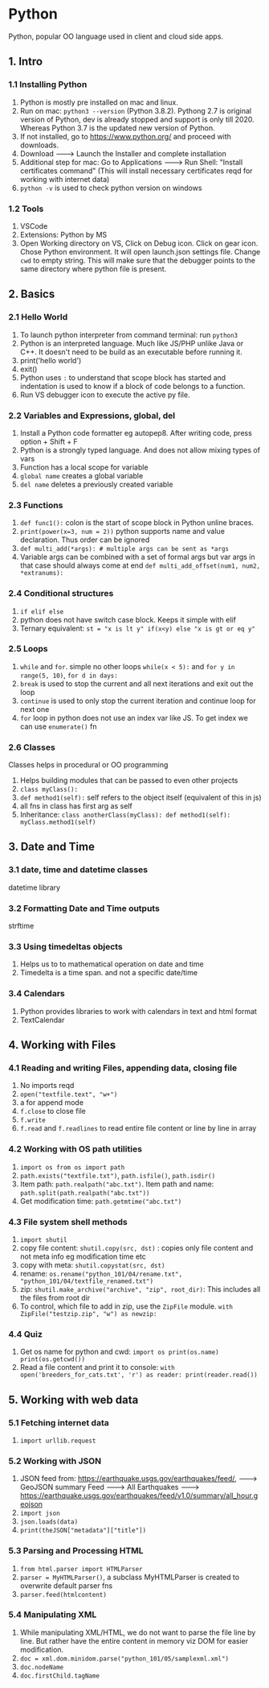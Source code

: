 # Python
Python, popular OO language used in client and cloud side apps.

## 1. Intro
### 1.1 Installing Python
1. Python is mostly pre installed on mac and linux.
2. Run on mac: `python3 --version` (Python 3.8.2). Pythong 2.7 is original version of Python, dev is already stopped and support is only till 2020. Whereas Python 3.7 is the updated new version of Python.
3. If not installed, go to https://www.python.org/ and proceed with downloads.
4. Download ---> Launch the Installer and complete installation
5. Additional step for mac: Go to Applications ---> Run Shell: "Install certificates command" (This will install necessary certificates reqd for working with internet data)
6. `python -v` is used to check python version on windows

### 1.2 Tools
1. VSCode
2. Extensions: Python by MS
3. Open Working directory on VS, Click on Debug icon. Click on gear icon. Chose Python environment. It will open launch.json settings file. Change `cwd` to empty string. This will make sure that the debugger points to the same directory where python file is present.

## 2. Basics
### 2.1 Hello World
1. To launch python interpreter from command terminal: run `python3`
2. Python is an interpreted language. Much like JS/PHP unlike Java or C++. It doesn't need to be build as an executable before running it.
3. print('hello world')
4. exit()
5. Python uses `:` to understand that scope block has started and indentation is used to know if a block of code belongs to a function.
6. Run VS debugger icon to execute the active py file.

### 2.2 Variables and Expressions, global, del
1. Install a Python code formatter eg autopep8. After writing code, press option + Shift + F
2. Python is a strongly typed language. And does not allow mixing types of vars
3. Function has a local scope for variable
4. `global name` creates a global variable
5. `del name` deletes a previously created variable

### 2.3 Functions
1. `def func1():` colon is the start of scope block in Python unline braces.
2. `print(power(x=3, num = 2))` python supports name and value declaration. Thus order can be ignored
3. `def multi_add(*args): # multiple args can be sent as *args`
4. Variable args can be combined with a set of formal args but var args in that case should always come at end `def multi_add_offset(num1, num2, *extranums):`

### 2.4 Conditional structures
1. `if elif else`
2. python does not have switch case block. Keeps it simple with elif
3. Ternary equivalent: `st = "x is lt y" if(x<y) else "x is gt or eq y"`

### 2.5 Loops
1. `while` and `for`. simple no other loops `while(x < 5):` and `for y in range(5, 10)`, `for d in days:`
2. `break` is used to stop the current and all next iterations and exit out the loop
3. `continue` is used to only stop the current iteration and continue loop for next one
4. `for` loop in python does not use an index var like JS. To get index we can use `enumerate()` fn

### 2.6 Classes
Classes helps in procedural or OO programming
1. Helps building modules that can be passed to even other projects
2. `class myClass():`
3. `def method1(self):` self refers to the object itself (equivalent of this in js)
4. all fns in class has first arg as self
5. Inheritance: `class anotherClass(myClass): def method1(self): myClass.method1(self)`

## 3. Date and Time
### 3.1 date, time and datetime classes
datetime library

### 3.2 Formatting Date and Time outputs
strftime

### 3.3 Using timedeltas objects
1. Helps us to to mathematical operation on date and time
2. Timedelta is a time span. and not a specific date/time

### 3.4 Calendars
1. Python provides libraries to work with calendars in text and html format
2. TextCalendar

## 4. Working with Files
### 4.1 Reading and writing Files, appending data, closing file
1. No imports reqd
2. `open("textfile.text", "w+")`
3. a for append mode
4. `f.close` to close file
5. `f.write`
6. `f.read` and `f.readlines` to read entire file content or line by line in array

### 4.2 Working with OS path utilities
1. `import os from os import path`
2. `path.exists("textfile.txt")`, `path.isfile()`, `path.isdir()`
3. Item path: `path.realpath("abc.txt")`. Item path and name: `path.split(path.realpath("abc.txt"))`
4. Get modification time: `path.getmtime("abc.txt")`

### 4.3 File system shell methods
1. `import shutil`
2. copy file content: `shutil.copy(src, dst)` : copies only file content and not meta info eg modification time etc
3. copy with meta: `shutil.copystat(src, dst)`
4. rename: `os.rename("python_101/04/rename.txt", "python_101/04/textfile_renamed.txt")`
5. zip: `shutil.make_archive("archive", "zip", root_dir)`: This includes all the files from root dir
6. To control, which file to add in zip, use the `ZipFile` module. `with ZipFile("testzip.zip", "w") as newzip:`

### 4.4 Quiz
1. Get os name for python and cwd: `import os print(os.name) print(os.getcwd())`
2. Read a file content and print it to console: 
    `with open('breeders_for_cats.txt', 'r') as reader: print(reader.read())`

## 5. Working with web data
### 5.1 Fetching internet data
1. `import urllib.request`

### 5.2 Working with JSON
1. JSON feed from: https://earthquake.usgs.gov/earthquakes/feed/, ---> GeoJSON summary Feed ---> All Earthquakes ---> https://earthquake.usgs.gov/earthquakes/feed/v1.0/summary/all_hour.geojson
2. `import json`
3. `json.loads(data)`
4. `print(theJSON["metadata"]["title"])`

### 5.3 Parsing and Processing HTML
1. `from html.parser import HTMLParser`
2. `parser = MyHTMLParser()`, a subclass MyHTMLParser is created to overwrite default parser fns
3. `parser.feed(htmlcontent)`

### 5.4 Manipulating XML
1. While manipulating XML/HTML, we do not want to parse the file line by line. But rather have the entire content in memory viz DOM for easier modification.
2. `doc = xml.dom.minidom.parse("python_101/05/samplexml.xml")`
3. `doc.nodeName`
4. `doc.firstChild.tagName`
